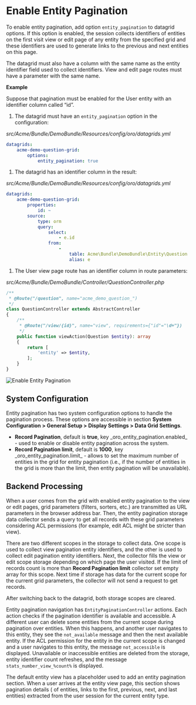 <a id="data-grids-entity-pagination"></a>

# Enable Entity Pagination

To enable entity pagination, add option `entity_pagination` to datagrid options. If this option is enabled, the session collects identifiers of entities on the first visit view or edit page of any entity from the specified grid and these identifiers are used to generate links to the previous and next entities on this page.

The datagrid must also have a column with the same name as the entity identifier field used to collect identifiers. View and edit page routes must have a parameter with the same name.

**Example**

Suppose that pagination must be enabled for the User entity with an identifier column called “id”.

1. The datagrid must have an `entity_pagination` option in the configuration:

*src/Acme/Bundle/DemoBundle/Resources/config/oro/datagrids.yml*
```yaml
datagrids:
    acme-demo-question-grid:
        options:
            entity_pagination: true
```

1. The datagrid has an identifier column in the result:

*src/Acme/Bundle/DemoBundle/Resources/config/oro/datagrids.yml*
```yaml
datagrids:
    acme-demo-question-grid:
        properties:
            id: ~
        source:
            type: orm
            query:
                select:
                    - e.id
                from:
                    -
                        table: Acme\Bundle\DemoBundle\Entity\Question
                        alias: e
```

1. The User view page route has an identifier column in route parameters:

*src/Acme/Bundle/DemoBundle/Controller/QuestionController.php*
```php
/**
 * @Route("/question", name="acme_demo_question_")
 */
class QuestionController extends AbstractController
{
    /**
     * @Route("/view/{id}", name="view", requirements={"id"="\d+"})
     */
    public function viewAction(Question $entity): array
    {
        return [
            'entity' => $entity,
        ];
    }
}
```

![Enable Entity Pagination](img/backend/entities/entity-pagination.png)

<a id="data-grids-entity-pagination-sys-config"></a>

## System Configuration

Entity pagination has two system configuration options to handle the pagination process. These options are accessible in section **System Configuration > General Setup > Display Settings > Data Grid Settings**.

* **Record Pagination**, default is **true**, key \_oro_entity_pagination.enabled_ - used to enable or disable entity pagination across the system.
* **Record Pagination limit**, default is **1000**, key \_oro_entity_pagination.limit_ - allows to set the maximum number of entities in the grid for entity pagination (i.e., if the number of entities in the grid is more than the limit, then entity pagination will be unavailable).

<a id="data-grids-entity-pagination-backend-processing"></a>

## Backend Processing

When a user comes from the grid with enabled entity pagination to the view or edit pages, grid parameters (filters, sorters, etc.) are transmitted as URL parameters in the browser address bar. Then, the entity pagination storage data collector sends a query to get all records with these grid parameters considering ACL permissions (for example, edit ACL might be stricter
than view).

There are two different scopes in the storage to collect data. One scope is used to collect view pagination entity identifiers, and the other is used to collect edit pagination entity identifiers. Next, the collector fills the view or edit scope storage depending on which page the user visited. If the limit of records count is more than **Record Pagination limit** collector set empty array for this scope. Next time if storage has data for the current scope for the current grid parameters, the collector will not send a request to get records.

After switching back to the datagrid, both storage scopes are cleared.

Entity pagination navigation has `EntityPaginationController` actions. Each action checks if the pagination identifier is available and accessible. A different user can delete some entities from the current scope during pagination over entities. When this happens, and another user navigates to this entity, they see the `not_available` message and then the next available entity. If the ACL permission for the entity in the current scope is changed and a user navigates to this entity, the message `not_accessible` is displayed. Unavailable or inaccessible entities are deleted from the storage, entity identifier count refreshes, and the message `stats_number_view_%count%` is displayed.

The default entity view has a placeholder used to add an entity pagination section. When a user arrives at the entity view page, this section shows pagination details (<M> of <N> entities, links to the first, previous, next, and last entities) extracted from the user session for the current entity type.
